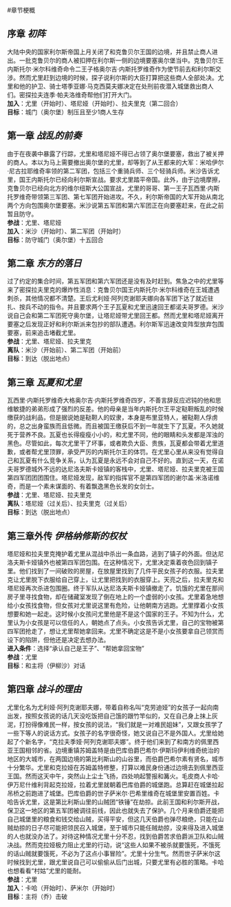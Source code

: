 #章节梗概
<br>

序章 *初阵*
---
大陆中央的国家利尔斯帝国上月关闭了和克鲁贝尔王国的边境，并且禁止商人进出。一批克鲁贝尔的商人被扣押在利尔斯一侧的边境要塞奥尔堡当中。克鲁贝尔王内斯托尔·米尔科维奇命令二王子格奥尔吉·内斯托罗维奇作为使节前去和利尔斯交涉。然而尤里赶到边境的时候，探子说利尔斯的大臣打算把这些商人全部处决。尤里和他的护卫、骑士塔季亚娜·马克西莫夫娜决定在处刑前夜潜入城堡救出商人们。密探拉夫连季·帕夫洛维奇帮他们打开大门。<br>**加入**：尤里（开始时）、塔尼娅（开始时）、拉夫里克（第二回合）<br>**目标**：城门（奥尔堡）制压且至少1商人生存
<br>

第一章 *战乱的前奏*
---
由于在夜袭中暴露了行踪，尤里和塔尼娅不得已占领了奥尔堡要塞，救出了被关押的商人。本以为马上需要撤出奥尔堡的尤里，却等到了从王都来的大军：米哈伊尔·尼古拉耶维奇率领的第二军团，包括三个重骑兵师、三个轻骑兵师。米沙告诉尤里，国王内斯托尔已经向利尔斯宣战。要求尤里踏平帝国。此外，由于边境摩擦，克鲁贝尔已经向北方的维尔纽斯大公国宣战，尤里的哥哥、第一王子瓦西里·内斯托罗维奇带领第三军团、第七军团开始进攻。不久，利尔斯帝国的大军开始从南北两个方向包围奥尔堡要塞。米沙说第五军团和第六军团正在向要塞赶来，在此之前暂且防守。<br>**参战**：尤里、塔尼娅<br>**加入**：米沙（开始时）、第二军团（开始时）<br>**目标**：防守城门（奥尔堡）十五回合
<br>

第二章 *东方的落日*
---
过了约定的集合时间，第五军团和第六军团还是没有及时赶到。焦急之中的尤里等来了密探拉夫里克的爆炸性消息：克鲁贝尔国王内斯托尔·米尔科维奇在王城遭遇刺杀，其他情况都不清楚。王后尤利娅·阿列克谢耶夫娜向各军团下达了就近驻扎、按兵不动的指令。并且要求两个王子瓦夏和尤里迅速回王都诺夫哥罗德。米沙说自己会和第二军团死守奥尔堡，让塔尼娅带尤里回王都。然而尤里和塔尼娅离开要塞之后发现正好和利尔斯派来包抄的部队遭遇。利尔斯军迅速改变阵型放弃包围要塞，前来追击堵截尤里。<br>**参战**：尤里、塔尼娅、拉夫里克<br>**离队**：米沙（开始前）、第二军团（开始前）<br>**目标**：到达（脱出地点）
<br>

第三章 *瓦夏和尤里*
---
瓦西里·内斯托罗维奇大格奥尔吉·内斯托罗维奇四岁，不善言辞反应迟钝的他和思维敏捷的弟弟形成了强烈的反差。他的母亲是当年内斯托尔王平定鞑靼叛乱的时候缴获的战利品，但是据说她是鞑靼人的奴隶，本身是布里亚特人，被鞑靼人俘虏的，总之出身蛮族而且低微。而且被国王缴获后不到一年就生下了瓦夏。不久她就死于营养不良。瓦夏也长得瘦瘦小小的，和尤里不同，他的眼睛和头发都是浑浊的黑色。尽管如此，每次尤里干了坏事，或者欺负大臣、贵族，瓦夏都会带着尤里道歉，或者帮尤里顶罪，承受严厉的内斯托尔王的体罚。在尤里心里从来没有觉得自己和瓦夏有什么竞争关系，认为瓦夏是永远不会对自己不好的。直到这一天，在诺夫哥罗德城外不远的达尼洛夫斯卡娅镇的客栈中，尤里、塔尼娅、拉夫里克被王国第四军团团团围住。塔尼娅发现，敌军的指挥官不是第四军团的谢尔盖·米洛诺维奇，而是一个素未谋面的、有着飘逸黑色长发的女剑士。<br>**参战**：尤里、塔尼娅、拉夫里克<br>**离队**：塔尼娅（过关后）、拉夫里克（过关后）<br>**目标**：到达（脱出地点）
<br>

第三章外传 *伊格纳修斯的权杖*
---
塔尼娅和拉夫里克掩护着尤里从混战中杀出一条血路，逃到了镇子的外面。但达尼洛夫斯卡娅镇外也被第四军团包围。在这种情况下，尤里决定乘着夜色回到镇子里。他们找到了一间破败的房屋，在放屋里找到了几件平民女孩子的衣服。拉夫里克让尤里脱下衣服给自己穿上，让尤里把找到的衣服穿上。天亮之后，拉夫里克和塔尼娅再次杀进包围圈。终于军队从达尼洛夫斯卡娅镇撤走了。饥饿的尤里在那间房子里寻找食物，却在储藏室发现了倒在地上的一个虚弱的小女孩。尤里着急地想给小女孩找食物，但女孩对尤里说这里有危险，让他朝南方逃跑。尤里撑着小女孩想要和她一起走。这时候小女孩问尤里他是不是这个国家的王子。不知为什么，尤里认为小女孩是可以信任的人，朝她点了点头。小女孩告诉尤里，自己的宝物被第四军团抢走了，想让尤里帮她拿回来。尤里不确定这是不是小女孩要拿自己领赏而设下的陷阱，但他还是决定去想办法。<br>**进入条件**：选择“承认自己是王子”、“帮她拿回宝物”<br>**参战**：尤里<br>**目标**：和主将（伊柳沙）对话
<br>

第四章 *战斗的理由*
---
尤里化名为尤利娅·阿列克谢耶夫娜，带着自称名叫“克劳迪娅”的女孩子一起向南出发，按照女孩说的话几天没吃饭把自己饿的跟竹竿似的，又在自己身上抹上灰泥，打扮得像难民一样，按女孩的说法，“我们就是一对难民姐妹”，又跟女孩学了一些下等人的说话方式。女孩子的名字很奇怪，她又说自己不是外国人。尤里给她起了个新名字，“克拉夫季娅·阿列克谢耶夫娜”。终于他们来到了和南方的佩里西亚王国相邻的省。边境重镇苏姆盖特是由巴库伯爵巴希尔·伊斯玛伊利维奇统治的地区的大城市，在两国边境的第比利斯山的山谷里，而伯爵巴希尔素有贤名，城市十分繁华。尤里和克拉娅在苏姆盖特修整，打算以难民身份通过边境去到佩里西亚王国。然而这天中午，突然山上尘土飞扬，四处响起警报和篝火。毛皮商人卡哈·伊万尼什维利背起克拉娅，拉着尤里就朝着巴库伯爵的城堡跑。总算赶在城堡拉起吊桥之前跑进了城堡。巴库伯爵的世子萨米尔·巴希里维奇在城堡里安置百姓。卡哈告诉尤里，这是第比利斯山里的山贼团“铁锤”在劫掠。此前王国和利尔斯开战，保卫这一地区的第五军团被调往前线，因此也就失去了保护。几个月来伯爵还能把自己城堡里的粮食和钱交给山贼，买得平安，但这几天伯爵也弹尽粮绝，只能在山贼劫掠的日子尽可能把领民召入城堡，至于城市只能任贼劫掠，没来得及进入城堡的人也就没办法了。对待这种情况尤里十分不忍，找到伯爵苦求伯爵派卫队和山贼决战。然而克拉娅极力阻止尤里的行动，说“这些人如果不被杀就要饿死，不饿死的话山贼就要饿死，不必为了这点小事冒险”。尤里十分生气。然而世子萨米尔这时候找到尤里，跟尤里说自己可以偷偷从后门出城，只要尤里有必胜的策略。卡哈也想看看“村姑”尤里的能耐。<br>**参战**：尤里<br>**加入**：卡哈（开始时）、萨米尔（开始时）<br>**目标**：主将（乔）击破
